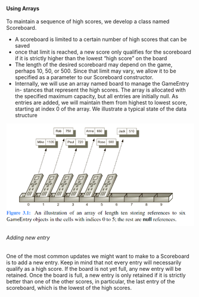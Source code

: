 #### Using Arrays 
To maintain a sequence of high scores, we develop a class named Scoreboard. 
- A scoreboard is limited to a certain number of high scores that can be saved
- once that limit is reached, a new score only qualifies for the scoreboard if it is strictly higher than the lowest “high score” on the board
- The length of the desired scoreboard may depend on the game, perhaps 10, 50, or 500. Since that limit may vary, we allow it to be specified as a parameter to our Scoreboard constructor. 
- Internally, we will use an array named board to manage the GameEntry in- stances that represent the high scores. The array is allocated with the specified maximum capacity, but all entries are initially null. 
As entries are added, we will maintain them from highest to lowest score, starting at index 0 of the array. We illustrate a typical state of the data structure

<img src="assets/image.png">

###### Adding new entry
One of the most common updates we might want to make to a Scoreboard is to add a new entry. Keep in mind that not every entry will necessarily qualify as a high score. If the board is not yet full, any new entry will be retained. Once the board is full, a new entry is only retained if it is strictly better than one of the other scores, in particular, the last entry of the scoreboard, which is the lowest of the high scores.